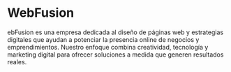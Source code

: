 # WebFusion
ebFusion es una empresa dedicada al diseño de páginas web y estrategias digitales que ayudan a potenciar la presencia online de negocios y emprendimientos. Nuestro enfoque combina creatividad, tecnología y marketing digital para ofrecer soluciones a medida que generen resultados reales.
